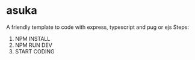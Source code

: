 # asuka
A friendly template to code with express, typescript and pug or ejs
Steps:
1) NPM INSTALL
2) NPM RUN DEV
3) START CODING
